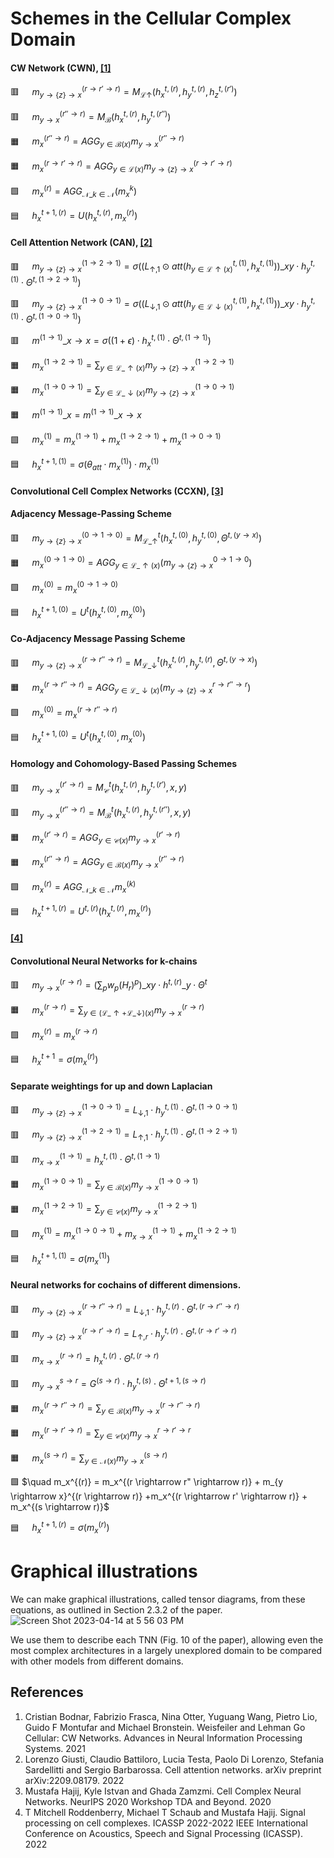 # Schemes in the Cellular Complex Domain

 
#### CW Network (CWN), <a href="#bodnar2021weisfeiler">[1]</a>


:red_square: $\quad m_{y \rightarrow \{z\} \rightarrow x}^{(r \rightarrow r' \rightarrow r)} = M_{\mathcal{L}\uparrow}(h_x^{t,(r)}, h_y^{t,(r)}, h_z^{t,(r')})$ 

:red_square: $\quad m_{y \rightarrow x}^{(r'' \rightarrow r)} = M_{\mathcal{B}}(h_x^{t,(r)}, h_y^{t,(r'')})$ 

:orange_square: $\quad m_x^{(r'' \rightarrow r)} = AGG_{y \in \mathcal{B}(x)} m_{y \rightarrow x}^{(r'' \rightarrow r)}$ 

:orange_square: $\quad m_x^{(r \rightarrow r' \rightarrow r)} = AGG_{y \in \mathcal{L}(x)} m_{y \rightarrow \{z\} \rightarrow x}^{(r \rightarrow r' \rightarrow r)}$ 

:green_square: $\quad m_x^{(r)} = AGG_{\mathcal{N}\_k \in \mathcal{N}} (m_x^k)$ 

:blue_square: $\quad h_x^{t+1,(r)} = U\left(h_x^{t,(r)}, m_x^{(r)}\right)$


#### Cell Attention Network (CAN), <a href="#giusti2022cell">[2]</a>


:red_square: $\quad m_{y \rightarrow \{z\} \rightarrow x}^{(1 \rightarrow 2 \rightarrow 1)} = \sigma\left((L_{\uparrow,1} \odot att(h_{y \in \mathcal{L}\uparrow(x)}^{t,(1)}, h_x^{t,(1)}))\_{xy} \cdot h_y^{t,(1)} \cdot \Theta^{t,(1 \rightarrow 2 \rightarrow 1)} \right)$ 

:red_square: $\quad m_{y \rightarrow \{z\} \rightarrow x}^{(1 \rightarrow 0 \rightarrow 1)} = \sigma \left((L_{\downarrow,1} \odot att(h_{y \in \mathcal{L}\downarrow(x)}^{t,(1)}, h_x^{t,(1)}))\_{xy} \cdot h_y^{t,(1)} \cdot \Theta^{t,(1 \rightarrow 0 \rightarrow 1)} \right)$ 

:red_square: $\quad m^{(1 \rightarrow 1)}\_{x \rightarrow x} = \sigma\left((1+\epsilon)\cdot h_x^{t, (1)} \cdot \Theta^{t,(1 \rightarrow 1)} \right)$ 

:orange_square: $\quad m_{x}^{(1 \rightarrow 2 \rightarrow 1)} = \sum_{y \in \mathcal{L}\_\uparrow(x)}m_{y \rightarrow \{z\} \rightarrow x}^{(1 \rightarrow 2 \rightarrow 1)}$ 

:orange_square: $\quad m_{x}^{(1 \rightarrow 0 \rightarrow 1)} = \sum_{y \in \mathcal{L}\_\downarrow(x)}m_{y \rightarrow \{z\} \rightarrow x}^{(1 \rightarrow 0 \rightarrow 1)}$ 

:orange_square: $\quad m^{(1 \rightarrow 1)}\_{x} = m^{(1 \rightarrow 1)}\_{x \rightarrow x}$ 

:green_square: $\quad m_x^{(1)} = m_x^{(1 \rightarrow 1)} + m_{x}^{(1 \rightarrow 2 \rightarrow 1)} + m_{x}^{(1 \rightarrow 0 \rightarrow 1)}$ 

:blue_square: $\quad h_x^{t+1, (1)} = \sigma(\theta_{att} \cdot m_x^{(1)})\cdot m_x^{(1)}$


#### Convolutional Cell Complex Networks (CCXN), <a href="#hajij2020cell">[3]</a>
 
 
#### Adjacency Message-Passing Scheme 
:red_square: $\quad m_{y \rightarrow \{z\} \rightarrow x}^{(0 \rightarrow 1 \rightarrow 0)} = M_{\mathcal{L}\_\uparrow}^t(h_x^{t,(0)}, h_y^{t,(0)}, \Theta^{t,(y \rightarrow x)})$ 

:orange_square: $\quad m_x^{(0 \rightarrow 1 \rightarrow 0)} = AGG_{y \in \mathcal{L}\_\uparrow(x)}(m_{y \rightarrow \{z\} \rightarrow x}^{0 \rightarrow 1 \rightarrow 0})$ 

:green_square: $\quad m_x^{(0)} = m_x^{(0 \rightarrow 1 \rightarrow 0)}$ 

:blue_square: $\quad h_x^{t+1,(0)} = U^{t}(h_x^{t,(0)}, m_x^{(0)})$


#### Co-Adjacency Message Passing Scheme 

:red_square: $\quad m_{y \rightarrow \{z\} \rightarrow x}^{(r \rightarrow r'' \rightarrow r)} = M_{\mathcal{L}\_\downarrow}^t(h_x^{t,(r)}, h_y^{t,(r)}, \Theta^{t,(y \rightarrow x)})$ 

:orange_square: $\quad m_x^{(r \rightarrow r'' \rightarrow r)} = AGG_{y \in \mathcal{L}\_\downarrow(x)}(m_{y \rightarrow \{z\} \rightarrow x}^{r \rightarrow r'' \rightarrow r})$ 

:green_square: $\quad m_x^{(0)} = m_x^{(r \rightarrow r'' \rightarrow r)}$ 

:blue_square: $\quad h_x^{t+1,(0)} = U^{t}(h_x^{t,(0)}, m_x^{(0)})$


#### Homology and Cohomology-Based Passing Schemes


:red_square: $\quad m_{y \rightarrow x}^{(r' \rightarrow r)} = M^t_{\mathcal{C}}(h_{x}^{t,(r)}, h_y^{t,(r')}, x, y)$ 

:red_square: $\quad m_{y \rightarrow x}^{(r'' \rightarrow r)}  = M^t_{\mathcal{B}}(h_{x}^{t,(r)}, h_y^{t,(r'')}, x, y)$ 

:orange_square: $\quad m_x^{(r' \rightarrow r)}  = AGG_{y \in \mathcal{C}(x)} m_{y \rightarrow x}^{(r' \rightarrow r)}$ 

:orange_square: $\quad m_x^{(r'' \rightarrow r)}  = AGG_{y \in \mathcal{B}(x)} m_{y \rightarrow x}^{(r'' \rightarrow r)}$ 

:green_square: $\quad m_x^{(r)}  = AGG_{\mathcal{N}\_k \in \mathcal{N}} m_x^{(k)}$ 

:blue_square: $\quad h_{x}^{t+1,(r)} = U^{t,(r)}(h_{x}^{t,(r)}, m_{x}^{(r)})$



#### <a href="#roddenberry2022signal">[4]</a>
 
#### Convolutional Neural Networks for k-chains


:red_square: $\quad m_{y \rightarrow x}^{(r \rightarrow r)} = (\sum_p w_p (H_r)^p)\_{xy} \cdot h^{t,(r)}\_y \cdot \Theta^t$ 

:orange_square: $\quad m_x^{(r \rightarrow r)} = \sum_{y \in (\mathcal{L}\_{\uparrow}+ \mathcal{L}\_{\downarrow})(x)} m_{y \rightarrow x}^{(r \rightarrow r)}$ 

:green_square: $\quad m_x^{(r)} = m_x^{(r \rightarrow r)}$ 

:blue_square: $\quad h_x^{t+1} = \sigma(m_{x}^{(r)})$


#### Separate weightings for up and down Laplacian


:red_square: $\quad m_{y \rightarrow \{z\} \rightarrow x}^{(1 \rightarrow 0 \rightarrow 1)} = L_{\downarrow,1} \cdot h_y^{t,(1)} \cdot \Theta^{t,(1 \rightarrow 0 \rightarrow 1)}$ 

:red_square: $\quad m_{y \rightarrow \{z\} \rightarrow x}^{(1 \rightarrow 2 \rightarrow 1)} = L_{\uparrow,1} \cdot h_y^{t,(1)} \cdot \Theta^{t,(1 \rightarrow 2 \rightarrow 1)}$ 

:red_square: $\quad m_{x \rightarrow x}^{(1 \rightarrow 1)}  = h_x^{t,(1)} \cdot \Theta^{t,(1 \rightarrow 1)}$ 

:orange_square: $\quad m_x^{(1 \rightarrow 0 \rightarrow 1)}  = \sum_{y \in \mathcal{B}(x)} m_{y \rightarrow x}^{(1 \rightarrow 0 \rightarrow 1)}$ 

:orange_square: $\quad m_x^{(1 \rightarrow 2 \rightarrow 1)} = \sum_{y \in \mathcal{C}(x)} m_{y \rightarrow x}^{(1 \rightarrow 2 \rightarrow 1)}$ 

:green_square: $\quad m_x^{(1)} = m_x^{(1 \rightarrow 0 \rightarrow 1)} + m_{x \rightarrow x}^{(1 \rightarrow 1)} +m_x^{(1 \rightarrow 2 \rightarrow 1)}$ 

:blue_square: $\quad h_x^{t+1,(1)} = \sigma(m_{x}^{(1)})$

#### Neural networks for cochains of different dimensions.


:red_square: $\quad m_{y \rightarrow \{z\} \rightarrow x}^{(r \rightarrow r'' \rightarrow r)} = L_{\downarrow,1} \cdot h_y^{t,(r)} \cdot \Theta^{t,(r \rightarrow r'' \rightarrow r)}$ 

:red_square: $\quad m_{y \rightarrow \{z\} \rightarrow x}^{(r \rightarrow r' \rightarrow r)} = L_{\uparrow,r} \cdot h_y^{t,(r)} \cdot \Theta^{t,(r \rightarrow r' \rightarrow r)}$ 

:red_square: $\quad m_{x \rightarrow x}^{(r \rightarrow r)}  = h_x^{t,(r)} \cdot \Theta^{t,(r \rightarrow r)}$ 

:red_square: $\quad m_{y \rightarrow x}^{s \rightarrow r} = G^{(s \rightarrow r)} \cdot h_y^{t,(s)} \cdot \Theta^{t+1,(s \rightarrow r)}$ 

:orange_square: $\quad m_x^{(r \rightarrow r'' \rightarrow r)}  = \sum_{y \in \mathcal{B}(x)} m_{y \rightarrow x}^{(r \rightarrow r'' \rightarrow r)}$ 

:orange_square: $\quad m_x^{(r \rightarrow r' \rightarrow r)} = \sum_{y \in \mathcal{C}(x)} m_{y \rightarrow x}^{r \rightarrow r' \rightarrow r}$ 

:orange_square: $\quad m_x^{(s \rightarrow r)} = \sum_{y \in \mathcal{N}(x)} m_{y \rightarrow x}^{(s \rightarrow r)}$ 

:green_square: $\quad m_x^{(r)} = m_x^{(r \rightarrow r" \rightarrow r)} + m_{y \rightarrow x}^{(r \rightarrow r)} +m_x^{(r \rightarrow r' \rightarrow r)} + m_x^{(s \rightarrow r)}$ 

:blue_square: $\quad h_x^{t+1,(r)} = \sigma(m_{x}^{(r)})$

# Graphical illustrations

We can make graphical illustrations, called tensor diagrams, from these equations, as outlined in Section 2.3.2 of the paper.
![Screen Shot 2023-04-14 at 5 56 03 PM](https://user-images.githubusercontent.com/8267869/232175156-e0b4231d-cc27-4d58-99e5-b95cf6f9060a.png)

We use them to describe each TNN (Fig. 10 of the paper), allowing even the most complex architectures in a largely unexplored domain to be compared with other models from different domains.

## References
1. <a id="bodnar2021weisfeiler"></a>Cristian Bodnar, Fabrizio Frasca, Nina Otter, Yuguang Wang, Pietro Lio, Guido F Montufar and Michael Bronstein. Weisfeiler and Lehman Go Cellular: CW Networks. Advances in Neural Information Processing Systems. 2021
2. <a id="giusti2022cell"></a>Lorenzo Giusti, Claudio Battiloro, Lucia Testa, Paolo Di Lorenzo, Stefania Sardellitti and Sergio Barbarossa. Cell attention networks. arXiv preprint arXiv:2209.08179. 2022
3. <a id="hajij2020cell"></a>Mustafa Hajij, Kyle Istvan and Ghada Zamzmi. Cell Complex Neural Networks. NeurIPS 2020 Workshop TDA and Beyond. 2020
4. <a id="roddenberry2022signal"></a>T Mitchell Roddenberry, Michael T Schaub and Mustafa Hajij. Signal processing on cell complexes. ICASSP 2022-2022 IEEE International Conference on Acoustics, Speech and Signal Processing (ICASSP). 2022

